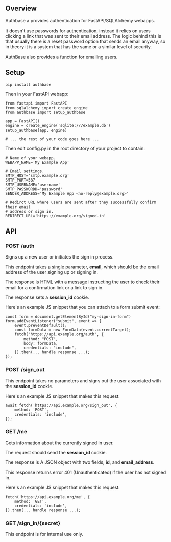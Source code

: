 ## Overview

Authbase a provides authentication for FastAPI/SQLAlchemy webapps.

It doesn't use passwords for authentication, instead it relies on users
clicking a link that was sent to their email address. The logic behind this is
that usually there is a reset password option that sends an email anyway, so in
theory it is a system that has the same or a similar level of security.

AuthBase also provides a function for emailing users.

## Setup

    pip install authbase

Then in your FastAPI webapp:

    from fastapi import FastAPI
    from sqlalchemy import create_engine
    from authbase import setup_authbase

    app = FastAPI()
    engine = create_engine('sqlite:///example.db')
    setup_authbase(app, engine)

    # ... the rest of your code goes here ...

Then edit config.py in the root directory of your project to contain:

    # Name of your webapp.
    WEBAPP_NAME='My Example App'

    # Email settings.
    SMTP_HOST='smtp.example.org'
    SMTP_PORT=587
    SMTP_USERNAME='username'
    SMTP_PASSWORDD='password'
    SENDER_ADDRESS='My Example App <no-reply@example.org>'

    # Redirct URL where users are sent after they successfully confirm their email
    # address or sign in.
    REDIRECT_URL='https://example.org/signed-in'

## API

### POST /auth

Signs up a new user or initiates the sign in process.

This endpoint takes a single parameter, **email**, which should be the email
address of the user signing up or signing in.

The response is HTML with a message instructing the user to check their email
for a confirmation link or a link to sign in.

The response sets a **session_id** cookie.

Here's an example JS snippet that you can attach to a form submit event:

    const form = document.getElementById("my-sign-in-form")
    form.addEventListener("submit", event => {
        event.preventDefault();
        const formData = new FormData(event.currentTarget);
        fetch("https://api.example.org/auth", {
            method: "POST",
            body: formData,
            credentials: "include",
        }).then(... handle response ...);
    });

### POST /sign_out

This endpoint takes no parameters and signs out the user associated with the
**session_id** cookie.

Here's an example JS snippet that makes this request:

    await fetch('https://api.example.org/sign_out', {
        method: 'POST',
        credentials: 'include',
    }); 

### GET /me

Gets information about the currently signed in user.

The request should send the **session_id** cookie.

The response is A JSON object with two fields, **id**, and **email_address**.

This response returns error 401 (Unauthenticated) if the user has not signed in.

Here's an example JS snippet that makes this request:

    fetch('https://api.example.org/me', {
        method: 'GET',
        credentials: 'include',
    }).then(... handle response ...);

### GET /sign_in/{secret}

This endpoint is for internal use only.
